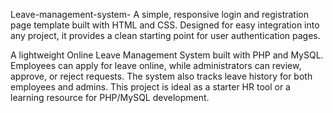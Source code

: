 Leave-management-system-
A simple, responsive login and registration page template built with HTML and CSS. Designed for easy integration into any project, it provides a clean starting point for user authentication pages.

A lightweight Online Leave Management System built with PHP and MySQL. Employees can apply for leave online, while administrators can review, approve, or reject requests. The system also tracks leave history for both employees and admins. This project is ideal as a starter HR tool or a learning resource for PHP/MySQL development.
